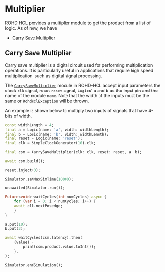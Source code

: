 # Multiplier

ROHD HCL provides a multiplier module to get the product from a list of logic. As of now, we have

- [Carry Save Multiplier](#carry-save-multiplier)

## Carry Save Multiplier

Carry save multiplier is a digital circuit used for performing multiplication operations. It is particularly useful in applications that require high speed multiplication, such as digital signal processing.

The [`CarrySaveMultiplier`](https://intel.github.io/rohd-hcl/rohd_hcl/CarrySaveMultiplier-class.html) module in ROHD-HCL accept input parameters the clock `clk` signal, reset `reset` signal, `Logic`s' a and b as the input pin and the name of the module `name`. Note that the width of the inputs must be the same or `RohdHclException` will be thrown.

An example is shown below to multiply two inputs of signals that have 4-bits of width.

```dart
const widthLength = 4;
final a = Logic(name: 'a', width: widthLength);
final b = Logic(name: 'b', width: widthLength);
final reset = Logic(name: 'reset');
final clk = SimpleClockGenerator(10).clk;

final csm = CarrySaveMultiplier(clk: clk, reset: reset, a, b);

await csm.build();

reset.inject(0);

Simulator.setMaxSimTime(10000);

unawaited(Simulator.run());

Future<void> waitCycles(int numCycles) async {
    for (var i = 0; i < numCycles; i++) {
    await clk.nextPosedge;
    }
}

a.put(10);
b.put(3);

await waitCycles(csm.latency).then(
    (value) {
        print(csm.product.value.toInt());
    },
);

Simulator.endSimulation();
```
